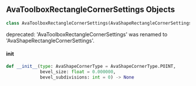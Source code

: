 ## AvaToolboxRectangleCornerSettings Objects

```python
class AvaToolboxRectangleCornerSettings(AvaShapeRectangleCornerSettings)
```

deprecated: 'AvaToolboxRectangleCornerSettings' was renamed to 'AvaShapeRectangleCornerSettings'.

<a id="unreal.AvaToolboxRectangleCornerSettings.__init__"></a>

#### __init__

```python
def __init__(type: AvaShapeCornerType = AvaShapeCornerType.POINT,
             bevel_size: float = 0.000000,
             bevel_subdivisions: int = 0) -> None
```

<a id="unreal.AvaLevelViewportSafeFrame"></a>